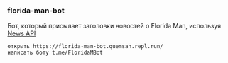 ### florida-man-bot
Бот, который присылает заголовки новостей о Florida Man, используя [News API](https://newsapi.org/)
```
открыть https://florida-man-bot.quemsah.repl.run/
написать боту t.me/FloridaMBot
```
